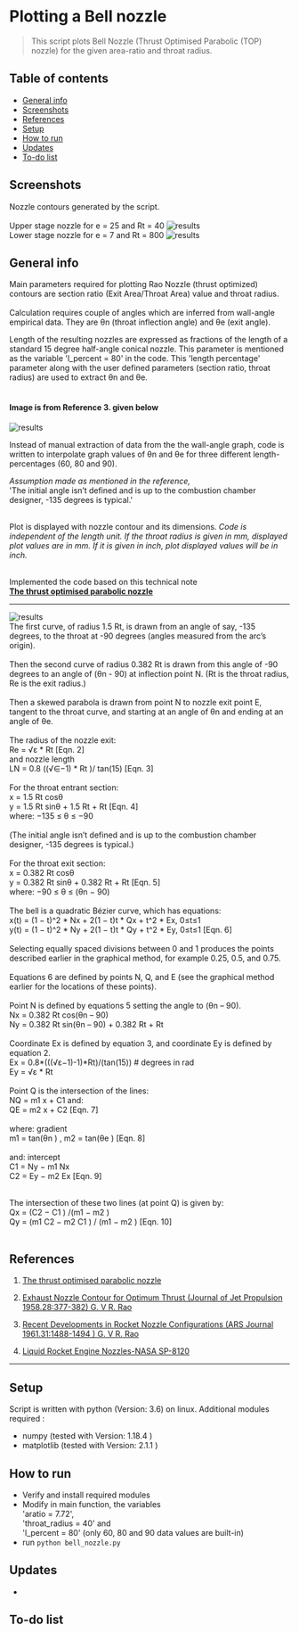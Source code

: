 # Plotting a Bell nozzle
> This script plots Bell Nozzle (Thrust Optimised Parabolic (TOP) nozzle)  for the given area-ratio and throat radius.   

## Table of contents
* [General info](#general-info)
* [Screenshots](#screenshots)
* [References](#references)
* [Setup](#setup)
* [How to run](#how)
* [Updates](#updates)
* [To-do list](#to-do)


## Screenshots
Nozzle contours generated by the script.   
&nbsp;        
Upper stage nozzle for e = 25 and Rt = 40
![results](./img/typical_upper_stage_nozzle.png)     
Lower stage nozzle for e = 7 and Rt = 800
![results](./img/typical_lower_stage_nozzle.png) 

## General info
Main parameters required for plotting Rao Nozzle (thrust optimized) contours are section ratio (Exit Area/Throat Area) value and throat radius.    
&nbsp;    
Calculation requires couple of angles which are inferred from wall-angle empirical data. They are θn (throat inflection angle) and θe (exit angle).    

Length of the resulting nozzles are expressed as fractions of the length of a standard 15 degree half-angle conical nozzle.  This parameter is mentioned as the variable 'l_percent = 80' in the code.  This 'length percentage' parameter along with the user defined parameters (section ratio, throat radius) are used to extract θn and θe.    
&nbsp;    
#### Image is from Reference 3. given below
![results](./img/theta-n_theta-e_aratio.png)
&nbsp;  

Instead of manual extraction of data from the the wall-angle graph, code is written to interpolate graph values of θn and θe for three different length-percentages (60, 80 and 90).      

*Assumption made as mentioned in the reference,*    
'The initial angle isn’t defined and is up to the
combustion chamber designer, -135 degrees is typical.'   
   
&nbsp;   
Plot is displayed with nozzle contour and its  dimensions. *Code is independent of the length unit.  If the throat radius is given in mm, displayed plot values are in mm.  If it is given in inch, plot displayed values will be in inch.*   
&nbsp;   

Implemented the code based on this technical note     
**[The thrust optimised parabolic nozzle]( http://www.aspirespace.org.uk/downloads/Thrust%20optimised%20parabolic%20nozzle.pdf )**     
***    
![results](./img/rao_bell_nozzle.png) 
&nbsp;       
The first curve, of radius 1.5 Rt, is drawn from an angle of say, -135 degrees, to the throat at
-90 degrees (angles measured from the arc’s origin).       
&nbsp;      
Then the second curve of radius 0.382 Rt is drawn from this angle of -90 degrees to an angle of (θn - 90) at inflection point N. (Rt is the throat radius, Re is the exit radius.)    
&nbsp;      
Then a skewed parabola is drawn from point N to nozzle exit point E, tangent to the throat
curve, and starting at an angle of θn and ending at an angle of θe.      
&nbsp;      
The radius of the nozzle exit:      
Re = √ε * Rt							[Eqn. 2]     
and nozzle length     
LN = 0.8 ((√∈−1) * Rt )/ tan(15)		[Eqn. 3]     
&nbsp;     
For the throat entrant section:      
x = 1.5 Rt cosθ      
y = 1.5 Rt sinθ + 1.5 Rt + Rt			[Eqn. 4]     
where: −135 ≤ θ ≤ −90      
&nbsp;     
(The initial angle isn’t defined and is up to the
combustion chamber designer, -135 degrees is typical.)     
&nbsp;      
For the throat exit section:     
x = 0.382 Rt cosθ     
y = 0.382 Rt sinθ + 0.382 Rt + Rt		[Eqn. 5]    
where: −90 ≤ θ ≤ (θn − 90)    
&nbsp;     
The bell is a quadratic Bézier curve, which has equations:       
x(t) = (1 − t)^2 * Nx + 2(1 − t)t * Qx + t^2 * Ex, 0≤t≤1     
y(t) = (1 − t)^2 * Ny + 2(1 − t)t * Qy + t^2 * Ey, 0≤t≤1 [Eqn. 6]      
&nbsp;      
Selecting equally spaced divisions between 0 and 1 produces the points described earlier in the graphical method, for example 0.25, 0.5, and 0.75.      
&nbsp;        
Equations 6 are defined by points N, Q, and E (see the graphical method earlier for the locations of these points).    
&nbsp;      
Point N is defined by equations 5 setting the angle to (θn – 90).    
Nx = 0.382 Rt cos(θn – 90)    
Ny = 0.382 Rt sin(θn – 90) + 0.382 Rt + Rt     
&nbsp;   
Coordinate Ex is defined by equation 3, and coordinate Ey is defined by equation 2.   
Ex = 0.8*(((√ε−1)-1)*Rt)/(tan(15)) # degrees in rad    
Ey = √ε * Rt    
&nbsp;   
Point Q is the intersection of the lines:       
NQ = m1 x + C1 and:     
QE = m2 x + C2 			[Eqn. 7]   
&nbsp;     
where: gradient     
m1 = tan(θn ) , m2 = tan(θe )	[Eqn. 8]     
&nbsp;       
and: intercept      
C1 = Ny − m1 Nx      
C2 = Ey − m2 Ex		[Eqn. 9]    
&nbsp;     

The intersection of these two lines (at point Q) is given by:     
Qx = (C2 − C1 ) /(m1 − m2 )      
Qy = (m1 C2 − m2 C1 ) / (m1 − m2 ) [Eqn. 10]     
&nbsp;     

## References
1.  [The thrust optimised parabolic nozzle](    http://www.aspirespace.org.uk/downloads/Thrust%20optimised%20parabolic%20nozzle.pdf )    

2.  [Exhaust Nozzle Contour for Optimum Thrust (Journal of Jet Propulsion 1958.28:377-382) G. V R. Rao ]( https://arc.aiaa.org/doi/10.2514/8.7324 )   
   
2.  [Recent Developments in Rocket Nozzle Configurations (ARS Journal 1961.31:1488-1494 ) G. V R. Rao](http://mae-nas.eng.usu.edu/MAE_6530_Web/New_Course/Section1/RaoRecentDevinRockNozConfig.pdf)   

3. [Liquid Rocket Engine Nozzles-NASA SP-8120](https://ntrs.nasa.gov/search.jsp?R=19770009165)  

***    

## Setup
Script is written with python (Version: 3.6) on linux. Additional modules required :   

* numpy  (tested with Version: 1.18.4 )
* matplotlib  (tested with Version: 2.1.1 )


## How to run   
* Verify and install required modules  
* Modify in main function, the variables  
'aratio = 7.72',   
'throat_radius = 40' and  
'l_percent = 80' (only 60, 80 and 90 data values are built-in)
* run `python bell_nozzle.py` 

## Updates   
* 
## To-do list



